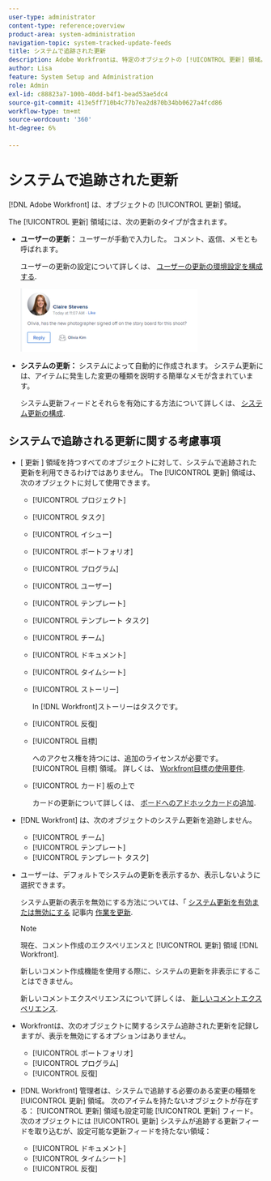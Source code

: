 ```yaml
---
user-type: administrator
content-type: reference;overview
product-area: system-administration
navigation-topic: system-tracked-update-feeds
title: システムで追跡された更新
description: Adobe Workfrontは、特定のオブジェクトの [!UICONTROL 更新] 領域。
author: Lisa
feature: System Setup and Administration
role: Admin
exl-id: c88823a7-100b-40dd-b4f1-bead53ae5dc4
source-git-commit: 413e5ff710b4c77b7ea2d870b34bb0627a4fcd86
workflow-type: tm+mt
source-wordcount: '360'
ht-degree: 6%

---
```


# システムで追跡された更新

[!DNL Adobe Workfront] は、オブジェクトの [!UICONTROL 更新] 領域。

The [!UICONTROL 更新] 領域には、次の更新のタイプが含まれます。

* **ユーザーの更新：** ユーザーが手動で入力した。 コメント、返信、メモとも呼ばれます。

  ユーザーの更新の設定について詳しくは、 [ユーザーの更新の環境設定を構成する](../../../administration-and-setup/set-up-workfront/system-tracked-update-feeds/configure-preferences-user-updates.md).

  ![](assets/updates-qs-350x125.png)

* **システムの更新：** システムによって自動的に作成されます。 システム更新には、アイテムに発生した変更の種類を説明する簡単なメモが含まれています。

  システム更新フィードとそれらを有効にする方法について詳しくは、 [システム更新の構成](../../../administration-and-setup/set-up-workfront/system-tracked-update-feeds/configure-system-updates.md).

  <!--
  DRAFTED IN FLARE:
  Timestamps for system updates are based on your operating system's timezone.
  
  -->

## システムで追跡される更新に関する考慮事項

* [ 更新 ] 領域を持つすべてのオブジェクトに対して、システムで追跡された更新を利用できるわけではありません。 The [!UICONTROL 更新] 領域は、次のオブジェクトに対して使用できます。

   * [!UICONTROL プロジェクト]
   * [!UICONTROL タスク]
   * [!UICONTROL イシュー]
   * [!UICONTROL ポートフォリオ]
   * [!UICONTROL プログラム]
   * [!UICONTROL ユーザー]
   * [!UICONTROL テンプレート]
   * [!UICONTROL テンプレート タスク]
   * [!UICONTROL チーム]
   * [!UICONTROL ドキュメント]
   * [!UICONTROL タイムシート]
   * [!UICONTROL ストーリー]

     In [!DNL Workfront]ストーリーはタスクです。
   * [!UICONTROL 反復]
   * [!UICONTROL 目標]

     へのアクセス権を持つには、追加のライセンスが必要です。 [!UICONTROL 目標] 領域。 詳しくは、 [Workfront目標の使用要件](../../../workfront-goals/goal-management/access-needed-for-wf-goals.md).
   * [!UICONTROL カード] 板の上で

     カードの更新について詳しくは、 [ボードへのアドホックカードの追加](../../../agile/get-started-with-boards/add-card-to-board.md).


* [!DNL Workfront] は、次のオブジェクトのシステム更新を追跡しません。

   * [!UICONTROL チーム]
   * [!UICONTROL テンプレート]
   * [!UICONTROL テンプレート タスク]

<!--hiding this bit because this is not true, at this time (August 2023). Users with a Work or Review license can see system updates by default as well.

Your [!DNL Workfront] license determines whether system updates display by default in the [!UICONTROL Updates] area of objects. [!DNL Workfront] users with a [!UICONTROL Plan] license have system updates displayed in the [!UICONTROL Updates] area by default. However, users can filter out system updates, as described in the [Enable or disable system updates](../../../workfront-basics/updating-work-items-and-viewing-updates/update-work.md#enable) section in [Update work](../../../workfront-basics/updating-work-items-and-viewing-updates/update-work.md). All other [!DNL Workfront] licenses filter system updates by default.
-->

* ユーザーは、デフォルトでシステムの更新を表示するか、表示しないように選択できます。

  システム更新の表示を無効にする方法については、「 [システム更新を有効または無効にする](../../../workfront-basics/updating-work-items-and-viewing-updates/update-work.md#enable) 記事内 [作業を更新](../../../workfront-basics/updating-work-items-and-viewing-updates/update-work.md).

  >[!NOTE]
  >
  >現在、コメント作成のエクスペリエンスと [!UICONTROL 更新] 領域 [!DNL Workfront].
  >
  > 新しいコメント作成機能を使用する際に、システムの更新を非表示にすることはできません。
  > 
  >新しいコメントエクスペリエンスについて詳しくは、 [新しいコメントエクスペリエンス](../../../product-announcements/betas/new-commenting-experience-beta/unified-commenting-experience.md).

* Workfrontは、次のオブジェクトに関するシステム追跡された更新を記録しますが、表示を無効にするオプションはありません。

   * [!UICONTROL ポートフォリオ]
   * [!UICONTROL プログラム]
   * [!UICONTROL 反復]

* [!DNL Workfront] 管理者は、システムで追跡する必要のある変更の種類を [!UICONTROL 更新] 領域。 次のアイテムを持たないオブジェクトが存在する： [!UICONTROL 更新] 領域も設定可能 [!UICONTROL 更新] フィード。 次のオブジェクトには [!UICONTROL 更新] システムが追跡する更新フィードを取り込むが、設定可能な更新フィードを持たない領域：

   * [!UICONTROL ドキュメント]
   * [!UICONTROL タイムシート]
   * [!UICONTROL 反復]

